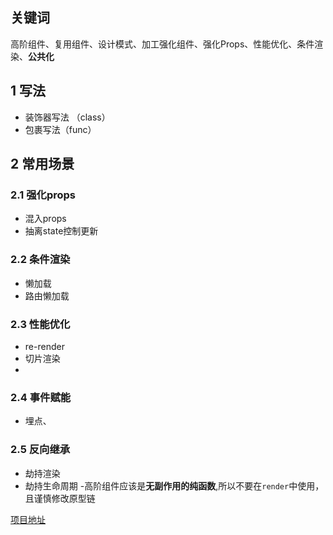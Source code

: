 ## 关键词

高阶组件、复用组件、设计模式、加工强化组件、强化Props、性能优化、条件渲染、**公共化**

## 1 写法

- 装饰器写法 （class）
- 包裹写法（func）

## 2 常用场景

### 2.1 强化props

- 混入props
- 抽离state控制更新

### 2.2 条件渲染

- 懒加载
- 路由懒加载

### 2.3 性能优化

- re-render 
- 切片渲染
- 
### 2.4 事件赋能

- 埋点、

### 2.5 反向继承

- 劫持渲染
- 劫持生命周期
-高阶组件应该是**无副作用的纯函数**,所以不要在`render`中使用，且谨慎修改原型链

[项目地址](https://codesandbox.io/s/virtuallist-jc663l?file=/src/Hoc%E8%B7%AF%E7%94%B1%E6%87%92%E5%8A%A0%E8%BD%BD/index.tsx)